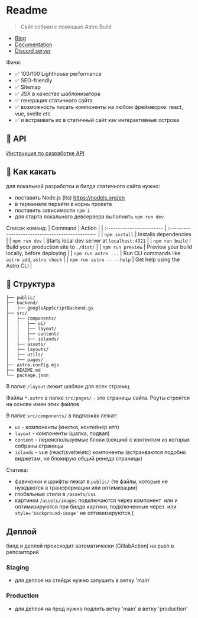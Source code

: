 # Readme

> Сайт собран с помощью Astro.Build 
- [Blog](https://github.com/withastro/astro/assets/2244813/ff10799f-a816-4703-b967-c78997e8323d)
- [Documentation](https://docs.astro.build) 
- [Discord server](https://astro.build/chat)

Фичи:
- ✅ 100/100 Lighthouse performance
- ✅ SEO-friendly
- ✅ Sitemap
- ✅ JSX в качестве шаблонизатора
- ✅ генерация статичного сайта
- ✅ возможность писать компоненты на любом фреймворке: react, vue, svelte etc
- ✅ и встраивать их в статичный сайт как интерактивные острова

## 🧞 API
[Инструкция по разработке API](backend/readme.md)

## 🧞 Как какать 
для локальной разработки и билда статичного сайта нужно:
- поставить Node.js (lts) https://nodejs.org/en
- в терминале перейти в корнь проекта 
- поставить зависимости
  `npm i`
- для старта локального девсервера выполнить
  `npm run dev`

Список команд:
| Command                   | Action                                           |
| :------------------------ | :----------------------------------------------- |
| `npm install`             | Installs dependencies                            |
| `npm run dev`             | Starts local dev server at `localhost:4321`      |
| `npm run build`           | Build your production site to `./dist/`          |
| `npm run preview`         | Preview your build locally, before deploying     |
| `npm run astro ...`       | Run CLI commands like `astro add`, `astro check` |
| `npm run astro -- --help` | Get help using the Astro CLI                     |

## 🚀 Структура

```text
├── public/
├── backend/
│   ├── googleAppScriptBackend.gs
├── src/
│   ├── components/
│   │   ├── ui/
│   │   ├── layout/
│   │   ├── content/
│   │   ├── islands/
│   ├── assets/
│   ├── layouts/
│   ├── utils/
│   └── pages/
├── astro.config.mjs
├── README.md
└── package.json
```

В папке `/layout` лежит шаблон для всех страниц

Файлы `*.astro` в папке `src/pages/` - это страницы сайта.
Роуты строятся на основе имен этих файлов

В папке `src/components/` в подпахках лежат:
- `ui` - компоненты (кнопка, контейнер итп)
- `layout` - компоненты (шапка, подвал)
- `content` - переиспользуемые блоки (секции) с контентом
  из которых собраны страницы
- `islands` - vue (react\svelte\etc) компоненты
  (встраиваются подобно виджетам, не блокирую общий ренедр страницы)

Статика:
- фавиконки и шрифты лежат в `public/`
  (те файлы, которые не нуждаются в трансформации или оптимизации)
- глобальные стили в `/assets/css`
- картинки `/assets/images`
  подключаются через компонент <Image /> или <Picture > и оптимизируются при билде
  картики, подключенные через <img> или `style='background-image'` не оптимизируются,(

## Деплой
билд и деплой происходит автоматически (GitlabAction) на push в репозиторий

### Staging
- для деплоя на стейдж нужно запушить в ветку 'main'

### Production
- для деплоя на прод нужно подлить ветку 'main' в ветку 'production'

